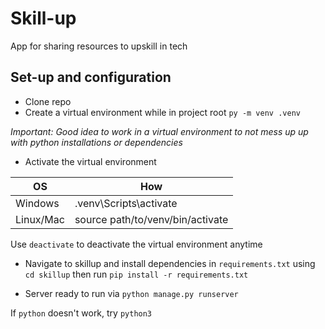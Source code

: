 
# Skill-up
App for sharing resources to upskill in tech

## Set-up and configuration
* Clone repo 
* Create a virtual environment while in project root `py -m venv .venv`

_Important: Good idea to work in a virtual environment to not mess up up with python installations or dependencies_

* Activate the virtual environment

| OS | How |
| ---- | ----------- |
| Windows | .venv\Scripts\activate |
| Linux/Mac    |source path/to/venv/bin/activate |

Use `deactivate` to deactivate the virtual environment anytime

* Navigate to skillup and install dependencies in `requirements.txt` using `cd skillup` then run `pip install -r requirements.txt`

* Server ready to run via `python manage.py runserver`

If `python` doesn't work, try `python3`



